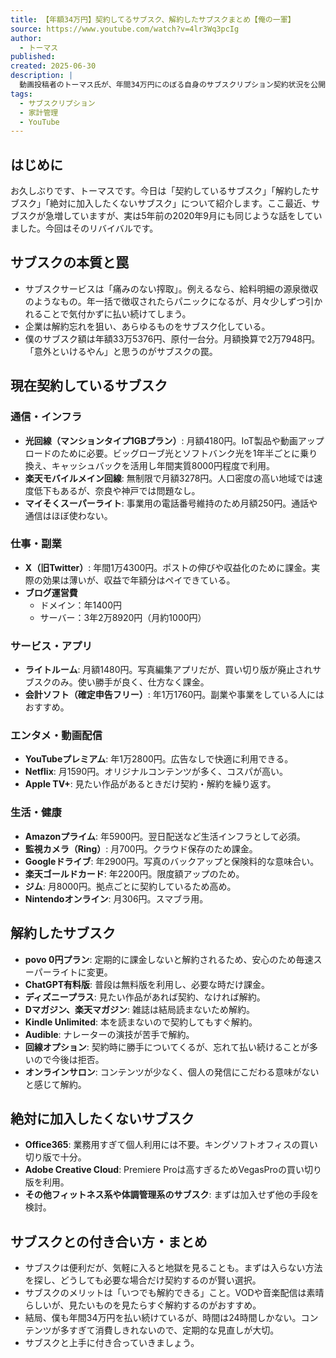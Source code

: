 ```yaml
---
title: 【年額34万円】契約してるサブスク、解約したサブスクまとめ【俺の一軍】
source: https://www.youtube.com/watch?v=4lr3Wq3pcIg
author:
  - トーマス
published:
created: 2025-06-30
description: |
  動画投稿者のトーマス氏が、年間34万円にのぼる自身のサブスクリプション契約状況を公開。現在契約中のサービス、解約済みのサービス、そして加入しないと決めているサービスを具体的に挙げながら、サブスクリプションの本質的な罠と賢い付き合い方について解説します。
tags:
  - サブスクリプション
  - 家計管理
  - YouTube
---
```


## はじめに

お久しぶりです、トーマスです。今日は「契約しているサブスク」「解約したサブスク」「絶対に加入したくないサブスク」について紹介します。ここ最近、サブスクが急増していますが、実は5年前の2020年9月にも同じような話をしていました。今回はそのリバイバルです。

## サブスクの本質と罠

- サブスクサービスは「痛みのない搾取」。例えるなら、給料明細の源泉徴収のようなもの。年一括で徴収されたらパニックになるが、月々少しずつ引かれることで気付かずに払い続けてしまう。
- 企業は解約忘れを狙い、あらゆるものをサブスク化している。
- 僕のサブスク額は年額33万5376円、原付一台分。月額換算で2万7948円。「意外といけるやん」と思うのがサブスクの罠。

## 現在契約しているサブスク

### 通信・インフラ

- **光回線（マンションタイプ1GBプラン）**: 月額4180円。IoT製品や動画アップロードのために必要。ビッグローブ光とソフトバンク光を1年半ごとに乗り換え、キャッシュバックを活用し年間実質8000円程度で利用。
- **楽天モバイルメイン回線**: 無制限で月額3278円。人口密度の高い地域では速度低下もあるが、奈良や神戸では問題なし。
- **マイそくスーパーライト**: 事業用の電話番号維持のため月額250円。通話や通信はほぼ使わない。

### 仕事・副業

- **X（旧Twitter）**: 年間1万4300円。ポストの伸びや収益化のために課金。実際の効果は薄いが、収益で年額分はペイできている。
- **ブログ運営費**
  - ドメイン：年1400円
  - サーバー：3年2万8920円（月約1000円）

### サービス・アプリ

- **ライトルーム**: 月額1480円。写真編集アプリだが、買い切り版が廃止されサブスクのみ。使い勝手が良く、仕方なく課金。
- **会計ソフト（確定申告フリー）**: 年1万1760円。副業や事業をしている人にはおすすめ。

### エンタメ・動画配信

- **YouTubeプレミアム**: 年1万2800円。広告なしで快適に利用できる。
- **Netflix**: 月1590円。オリジナルコンテンツが多く、コスパが高い。
- **Apple TV+**: 見たい作品があるときだけ契約・解約を繰り返す。

### 生活・健康

- **Amazonプライム**: 年5900円。翌日配送など生活インフラとして必須。
- **監視カメラ（Ring）**: 月700円。クラウド保存のため課金。
- **Googleドライブ**: 年2900円。写真のバックアップと保険料的な意味合い。
- **楽天ゴールドカード**: 年2200円。限度額アップのため。
- **ジム**: 月8000円。拠点ごとに契約しているため高め。
- **Nintendoオンライン**: 月306円。スマブラ用。

## 解約したサブスク

- **povo 0円プラン**: 定期的に課金しないと解約されるため、安心のため毎速スーパーライトに変更。
- **ChatGPT有料版**: 普段は無料版を利用し、必要な時だけ課金。
- **ディズニープラス**: 見たい作品があれば契約、なければ解約。
- **Dマガジン、楽天マガジン**: 雑誌は結局読まないため解約。
- **Kindle Unlimited**: 本を読まないので契約してもすぐ解約。
- **Audible**: ナレーターの演技が苦手で解約。
- **回線オプション**: 契約時に勝手についてくるが、忘れて払い続けることが多いので今後は拒否。
- **オンラインサロン**: コンテンツが少なく、個人の発信にこだわる意味がないと感じて解約。

## 絶対に加入したくないサブスク

- **Office365**: 業務用すぎて個人利用には不要。キングソフトオフィスの買い切り版で十分。
- **Adobe Creative Cloud**: Premiere Proは高すぎるためVegasProの買い切り版を利用。
- **その他フィットネス系や体調管理系のサブスク**: まずは加入せず他の手段を検討。

## サブスクとの付き合い方・まとめ

- サブスクは便利だが、気軽に入ると地獄を見ることも。まずは入らない方法を探し、どうしても必要な場合だけ契約するのが賢い選択。
- サブスクのメリットは「いつでも解約できる」こと。VODや音楽配信は素晴らしいが、見たいものを見たらすぐ解約するのがおすすめ。
- 結局、僕も年間34万円を払い続けているが、時間は24時間しかない。コンテンツが多すぎて消費しきれないので、定期的な見直しが大切。
- サブスクと上手に付き合っていきましょう。
